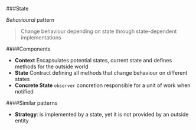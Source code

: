 ###State

_Behavioural_ pattern

> Change behaviour depending on state through state-dependent implementations

####Components

* **Context** Encapsulates potential states, current state and defines methods for the outside world
* **State** Contract defining all methods that change behaviour on different states
* **Concrete State** `observer` concretion responsible for a unit of work when notified

####Similar patterns

* **Strategy**: is implemented by a state, yet it is not provided by an outside entity
